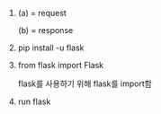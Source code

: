 1. (a) = request

   (b) = response

2. pip install -u flask

3. from flask import Flask

   flask를 사용하기 위해 flask를 import함

4. run flask

